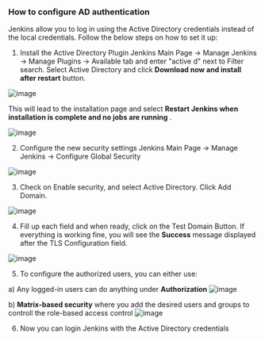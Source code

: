 ### How to configure AD authentication

Jenkins allow you to log in using the Active Directory credentials instead of the local credentials. Follow the below steps on how to set it up:

1. Install the Active Directory Plugin
Jenkins Main Page -> Manage Jenkins -> Manage Plugins -> Available tab and enter "active d" next to Filter search. Select Active Directory and click **Download now and install after restart** button.

![image](https://user-images.githubusercontent.com/17056169/70422410-d00fe600-1abf-11ea-8210-de97e94d53ef.png)

This will lead to the installation page and select **Restart Jenkins when installation is complete and no jobs are running** .

![image](https://user-images.githubusercontent.com/17056169/70422739-4f051e80-1ac0-11ea-89d1-8e0b10512cc1.png)

2. Configure the new security settings
Jenkins Main Page  -> Manage Jenkins -> Configure Global Security

![image](https://user-images.githubusercontent.com/17056169/70422779-66dca280-1ac0-11ea-954b-5c1e81ccecb5.png)

3. Check on Enable security, and select Active Directory. Click Add Domain.

![image](https://user-images.githubusercontent.com/17056169/70365293-d39b4580-18e4-11ea-8558-e3196b907b83.png)

4. Fill up each field and when ready, click on the Test Domain Button. If everything is working fine, you will see the **Success** message displayed after the TLS Configuration field.

![image](https://user-images.githubusercontent.com/17056169/70423052-e4a0ae00-1ac0-11ea-8a19-aa11f281a905.png)

5. To configure the authorized users, you can either use:

a) Any logged-in users can do anything under **Authorization**
![image](https://user-images.githubusercontent.com/17056169/70423431-9213c180-1ac1-11ea-9d9d-02097bedc481.png)

b) **Matrix-based security** where you add the desired users and groups to controll the role-based access control
![image](https://user-images.githubusercontent.com/17056169/70423458-a061dd80-1ac1-11ea-8122-6efc14f58af8.png)

6. Now you can login Jenkins with the Active Directory credentials
